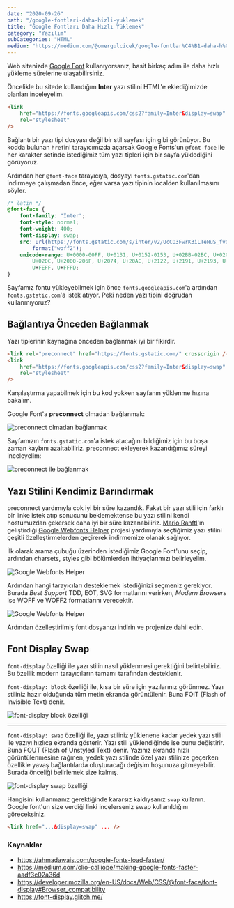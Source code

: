 ```yaml
---
date: "2020-09-26"
path: "/google-fontlari-daha-hizli-yuklemek"
title: "Google Fontları Daha Hızlı Yüklemek"
category: "Yazılım"
subCategories: "HTML"
medium: "https://medium.com/@omergulcicek/google-fontlar%C4%B1-daha-h%C4%B1zl%C4%B1-y%C3%BCklemek-d2afb28494dc"
---
```


Web sitenizde <a href="https://fonts.google.com/" target="_blank" rel="noreferrer noopener">Google Font</a> kullanıyorsanız, basit birkaç adım ile daha hızlı yükleme sürelerine ulaşabilirsiniz.

Öncelikle bu sitede kullandığım **Inter** yazı stilini HTML'e eklediğimizde olanları inceleyelim.

```html
<link
	href="https://fonts.googleapis.com/css2?family=Inter&display=swap"
	rel="stylesheet"
/>
```

Bağlantı bir yazı tipi dosyası değil bir stil sayfası için gibi görünüyor. Bu kodda bulunan `href`ini tarayıcımızda açarsak Google Fonts'un `@font-face` ile her karakter setinde istediğimiz tüm yazı tipleri için bir sayfa yüklediğini görüyoruz.

Ardından her `@font-face` tarayıcıya, dosyayı `fonts.gstatic.com`'dan indirmeye çalışmadan önce, eğer varsa yazı tipinin localden kullanılmasını söyler.

```css
/* latin */
@font-face {
	font-family: "Inter";
	font-style: normal;
	font-weight: 400;
	font-display: swap;
	src: url(https://fonts.gstatic.com/s/inter/v2/UcCO3FwrK3iLTeHuS_fvQtMwCp50KnMw2boKoduKmMEVuLyfAZ9hiA.woff2)
		format("woff2");
	unicode-range: U+0000-00FF, U+0131, U+0152-0153, U+02BB-02BC, U+02C6, U+02DA,
		U+02DC, U+2000-206F, U+2074, U+20AC, U+2122, U+2191, U+2193, U+2212, U+2215,
		U+FEFF, U+FFFD;
}
```

Sayfamız fontu yükleyebilmek için önce `fonts.googleapis.com`'a ardından `fonts.gstatic.com`'a istek atıyor. Peki neden yazı tipini doğrudan kullanmıyoruz?

## Bağlantıya Önceden Bağlanmak

Yazı tiplerinin kaynağına önceden bağlanmak iyi bir fikirdir.

```html
<link rel="preconnect" href="https://fonts.gstatic.com/" crossorigin />
<link
	href="https://fonts.googleapis.com/css2?family=Inter&display=swap"
	rel="stylesheet"
/>
```

Karşılaştırma yapabilmek için bu kod yokken sayfanın yüklenme hızına bakalım.

Google Font'a **preconnect** olmadan bağlanmak:

![preconnect olmadan bağlanmak](/img/blog/2020-09-26/without-preconnect.png)

Sayfamızın `fonts.gstatic.com`'a istek atacağını bildiğimiz için bu boşa zaman kaybını azaltabiliriz. preconnect ekleyerek kazandığımız süreyi inceleyelim:

![preconnect ile bağlanmak](/img/blog/2020-09-26/with-preconnect.png)

## Yazı Stilini Kendimiz Barındırmak

preconnect yardımıyla çok iyi bir süre kazandık. Fakat bir yazı stili için farklı bir linke istek atıp sonucunu beklemektense bu yazı stilini kendi hostumuzdan çekersek daha iyi bir süre kazanabiliriz. <a href="https://mranftl.com/" target="_blank" rel="noreferrer noopener">Mario Ranftl</a>'ın geliştirdiği <a href="https://google-webfonts-helper.herokuapp.com/fonts" target="_blank" rel="noreferrer noopener">Google Webfonts Helper</a> projesi yardımıyla seçtiğimiz yazı stilini çeşitli özelleştirmelerden geçirerek indirmemize olanak sağlıyor.

İlk olarak arama çubuğu üzerinden istediğimiz Google Font'unu seçip, ardından charsets, styles gibi bölümlerden ihtiyaçlarımızı belirleyelim.

![Google Webfonts Helper](/img/blog/2020-09-26/google-webfonts-helper.png)

Ardından hangi tarayıcıları desteklemek istediğinizi seçmeniz gerekiyor. Burada _Best Support_ TDD, EOT, SVG formatlarını verirken, _Modern Browsers_ ise WOFF ve WOFF2 formatlarını verecektir.

![Google Webfonts Helper](/img/blog/2020-09-26/google-webfonts-helper-2.png)

Ardından özelleştirilmiş font dosyanızı indirin ve projenize dahil edin.

## Font Display Swap

`font-display` özelliği ile yazı stilin nasıl yüklenmesi gerektiğini belirtebiliriz. Bu özellik modern tarayıcıların tamamı tarafından desteklenir.

`font-display: block` özelliği ile, kısa bir süre için yazılarınız görünmez. Yazı stiliniz hazır olduğunda tüm metin ekranda görüntülenir. Buna FOIT (Flash of Invisible Text) denir.

![font-display block özelliği](/img/blog/2020-09-26/display-block.png)

---

`font-display: swap` özelliği ile, yazı stiliniz yüklenene kadar yedek yazı stili ile yazıyı hızlıca ekranda gösterir. Yazı stili yüklendiğinde ise bunu değiştirir. Buna FOUT (Flash of Unstyled Text) denir. Yazınız ekranda hızlı görüntülenmesine rağmen, yedek yazı stilinde özel yazı stilinize geçerken özellikle yavaş bağlantılarda oluşturacağı değişim hoşunuza gitmeyebilir. Burada önceliği belirlemek size kalmış.

![font-display swap özelliği](/img/blog/2020-09-26/display-swap.png)

Hangisini kullanmanız gerektiğinde kararsız kaldıysanız `swap` kullanın. Google font'un size verdiği linki incelerseniz swap kullanıldığını göreceksiniz.

```html
<link href="...&display=swap" ... />
```

### Kaynaklar

- <a href="https://ahmadawais.com/google-fonts-load-faster/" target="_blank" rel="noreferrer noopener">https://ahmadawais.com/google-fonts-load-faster/</a>
- <a href="https://medium.com/clio-calliope/making-google-fonts-faster-aadf3c02a36d" target="_blank" rel="noreferrer noopener">https://medium.com/clio-calliope/making-google-fonts-faster-aadf3c02a36d</a>
- <a href="https://developer.mozilla.org/en-US/docs/Web/CSS/@font-face/font-display#Browser_compatibility" target="_blank" rel="noreferrer noopener">https://developer.mozilla.org/en-US/docs/Web/CSS/@font-face/font-display#Browser_compatibility</a>
- <a href="https://font-display.glitch.me/" target="_blank" rel="noreferrer noopener">https://font-display.glitch.me/</a>
